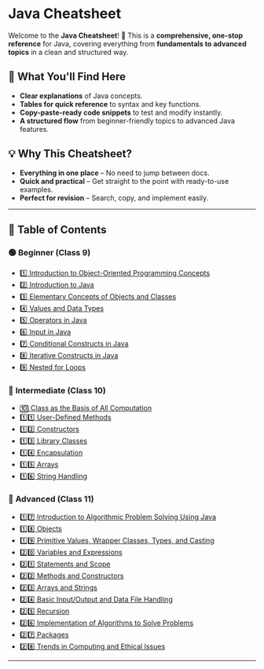 # **Java Cheatsheet**  

Welcome to the **Java Cheatsheet**! 🚀 This is a **comprehensive, one-stop reference** for Java, covering everything from **fundamentals to advanced topics** in a clean and structured way.  

## **📌 What You'll Find Here**  
- **Clear explanations** of Java concepts.  
- **Tables for quick reference** to syntax and key functions.  
- **Copy-paste-ready code snippets** to test and modify instantly.  
- **A structured flow** from beginner-friendly topics to advanced Java features.  

## **💡 Why This Cheatsheet?**  
- **Everything in one place** – No need to jump between docs.  
- **Quick and practical** – Get straight to the point with ready-to-use examples.  
- **Perfect for revision** – Search, copy, and implement easily.  

---


## **📖 Table of Contents**

### 🟢 **Beginner (Class 9)**
- [1️⃣ Introduction to Object-Oriented Programming Concepts](#introduction-to-object-oriented-programming-concepts)
- [2️⃣ Introduction to Java](#introduction-to-java)
- [3️⃣ Elementary Concepts of Objects and Classes](#elementary-concepts-of-objects-and-classes)
- [4️⃣ Values and Data Types](#values-and-data-types)
- [5️⃣ Operators in Java](#operators-in-java)
- [6️⃣ Input in Java](#input-in-java)
- [7️⃣ Conditional Constructs in Java](#conditional-constructs-in-java)
- [8️⃣ Iterative Constructs in Java](#iterative-constructs-in-java)
- [9️⃣ Nested for Loops](#nested-for-loops)

### 🔵 **Intermediate (Class 10)**
- [🔟 Class as the Basis of All Computation](#class-as-the-basis-of-all-computation)
- [1️⃣1️⃣ User-Defined Methods](#user-defined-methods)
- [1️⃣2️⃣ Constructors](#constructors)
- [1️⃣3️⃣ Library Classes](#library-classes)
- [1️⃣4️⃣ Encapsulation](#encapsulation)
- [1️⃣5️⃣ Arrays](#arrays)
- [1️⃣6️⃣ String Handling](#string-handling)

### 🔴 **Advanced (Class 11)**
- [1️⃣7️⃣ Introduction to Algorithmic Problem Solving Using Java](#introduction-to-algorithmic-problem-solving-using-java)
- [1️⃣8️⃣ Objects](#objects)
- [1️⃣9️⃣ Primitive Values, Wrapper Classes, Types, and Casting](#primitive-values-wrapper-classes-types-and-casting)
- [2️⃣0️⃣ Variables and Expressions](#variables-and-expressions)
- [2️⃣1️⃣ Statements and Scope](#statements-and-scope)
- [2️⃣2️⃣ Methods and Constructors](#methods-and-constructors)
- [2️⃣3️⃣ Arrays and Strings](#arrays-and-strings)
- [2️⃣4️⃣ Basic Input/Output and Data File Handling](#basic-inputoutput-and-data-file-handling)
- [2️⃣5️⃣ Recursion](#recursion)
- [2️⃣6️⃣ Implementation of Algorithms to Solve Problems](#implementation-of-algorithms-to-solve-problems)
- [2️⃣7️⃣ Packages](#packages)
- [2️⃣8️⃣ Trends in Computing and Ethical Issues](#trends-in-computing-and-ethical-issues)

---